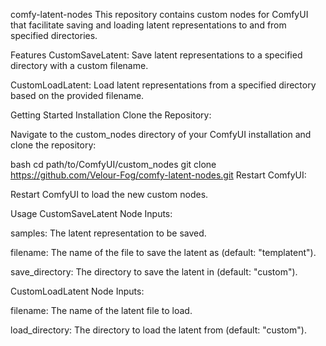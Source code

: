 comfy-latent-nodes
This repository contains custom nodes for ComfyUI that facilitate saving and loading latent representations to and from specified directories.

Features
CustomSaveLatent: Save latent representations to a specified directory with a custom filename.

CustomLoadLatent: Load latent representations from a specified directory based on the provided filename.

Getting Started
Installation
Clone the Repository:

Navigate to the custom_nodes directory of your ComfyUI installation and clone the repository:

bash
cd path/to/ComfyUI/custom_nodes
git clone https://github.com/Velour-Fog/comfy-latent-nodes.git
Restart ComfyUI:

Restart ComfyUI to load the new custom nodes.

Usage
CustomSaveLatent Node
Inputs:

samples: The latent representation to be saved.

filename: The name of the file to save the latent as (default: "templatent").

save_directory: The directory to save the latent in (default: "custom").

CustomLoadLatent Node
Inputs:

filename: The name of the latent file to load.

load_directory: The directory to load the latent from (default: "custom").
